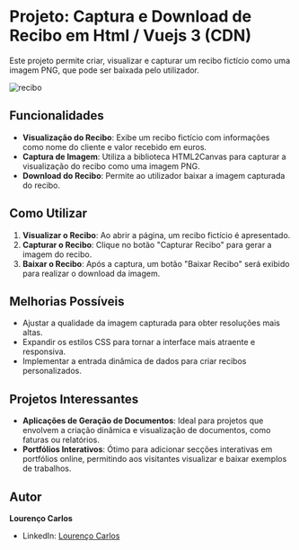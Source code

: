 # Projeto: Captura e Download de Recibo em Html / Vuejs 3 (CDN)

Este projeto permite criar, visualizar e capturar um recibo fictício como uma imagem PNG, que pode ser baixada pelo utilizador.

![recibo](https://github.com/reincedaniel/receipt-to-png/assets/33723412/a92e0925-c533-487c-b3f7-403a8c8c0dd2)

## Funcionalidades

- **Visualização do Recibo**: Exibe um recibo fictício com informações como nome do cliente e valor recebido em euros.
- **Captura de Imagem**: Utiliza a biblioteca HTML2Canvas para capturar a visualização do recibo como uma imagem PNG.
- **Download do Recibo**: Permite ao utilizador baixar a imagem capturada do recibo.

## Como Utilizar

1. **Visualizar o Recibo**: Ao abrir a página, um recibo fictício é apresentado.
2. **Capturar o Recibo**: Clique no botão "Capturar Recibo" para gerar a imagem do recibo.
3. **Baixar o Recibo**: Após a captura, um botão "Baixar Recibo" será exibido para realizar o download da imagem.

## Melhorias Possíveis

- Ajustar a qualidade da imagem capturada para obter resoluções mais altas.
- Expandir os estilos CSS para tornar a interface mais atraente e responsiva.
- Implementar a entrada dinâmica de dados para criar recibos personalizados.

## Projetos Interessantes

- **Aplicações de Geração de Documentos**: Ideal para projetos que envolvem a criação dinâmica e visualização de documentos, como faturas ou relatórios.
- **Portfólios Interativos**: Ótimo para adicionar secções interativas em portfólios online, permitindo aos visitantes visualizar e baixar exemplos de trabalhos.

## Autor

**Lourenço Carlos**
- LinkedIn: [Lourenço Carlos](https://www.linkedin.com/in/louren%C3%A7o-carlos-25a162146/)
